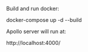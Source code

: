 Build and run docker:

docker-compose up -d --build

Apollo server will run at:

http://localhost:4000/
